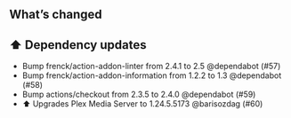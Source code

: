 ## What’s changed

## ⬆️ Dependency updates

- Bump frenck/action-addon-linter from 2.4.1 to 2.5 @dependabot (#57)
- Bump frenck/action-addon-information from 1.2.2 to 1.3 @dependabot (#58)
- Bump actions/checkout from 2.3.5 to 2.4.0 @dependabot (#59)
- ⬆️ Upgrades Plex Media Server to 1.24.5.5173 @barisozdag (#60)
